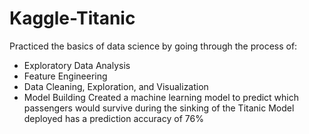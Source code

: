 # Kaggle-Titanic
Practiced the basics of data science by going through the process of:
- Exploratory Data Analysis
- Feature Engineering
- Data Cleaning, Exploration, and Visualization
- Model Building
Created a machine learning model to predict which passengers would survive during the sinking of the Titanic
Model deployed has a prediction accuracy of 76%
